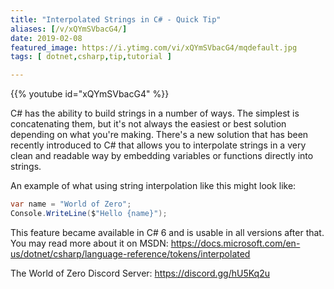 ```yaml
---
title: "Interpolated Strings in C# - Quick Tip"
aliases: [/v/xQYmSVbacG4/]
date: 2019-02-08
featured_image: https://i.ytimg.com/vi/xQYmSVbacG4/mqdefault.jpg
tags: [ dotnet,csharp,tip,tutorial ]

---
```


{{% youtube id="xQYmSVbacG4" %}}

C# has the ability to build strings in a number of ways. The simplest is concatenating them, but it's not always the easiest or best solution depending on what you're making. There's a new solution that has been recently introduced to C# that allows you to interpolate strings in a very clean and readable way by embedding variables or functions directly into strings.

An example of what using string interpolation like this might look like:

```csharp
var name = "World of Zero";
Console.WriteLine($"Hello {name}");
```

This feature became available in C# 6 and is usable in all versions after that. You may read more about it on MSDN: https://docs.microsoft.com/en-us/dotnet/csharp/language-reference/tokens/interpolated

The World of Zero Discord Server: https://discord.gg/hU5Kq2u